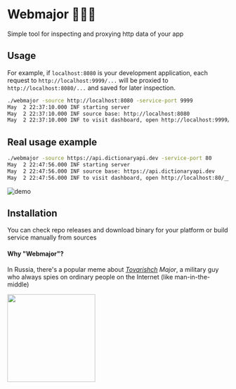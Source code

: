 # Webmajor 🕵🏻‍♂️
Simple tool for inspecting and proxying http data of your app


## Usage
For example, if `localhost:8080` is your development application, each request
to `http://localhost:9999/...` will be proxied to `http://localhost:8080/...` and saved for later inspection.

```bash
./webmajor -source http://localhost:8080 -service-port 9999
May  2 22:37:10.000 INF starting server
May  2 22:37:10.000 INF source base: http://localhost:8080
May  2 22:37:10.000 INF to visit dashboard, open http://localhost:9999/__webmajor
```

## Real usage example
```bash
./webmajor -source https://api.dictionaryapi.dev -service-port 80
May  2 22:47:56.000 INF starting server
May  2 22:47:56.000 INF source base: https://api.dictionaryapi.dev
May  2 22:47:56.000 INF to visit dashboard, open http://localhost:80/__webmajor
```
![demo](https://user-images.githubusercontent.com/11892559/166315885-bc28ea9c-af4d-4264-966a-1bb39ba9750a.gif)



## Installation
You can check repo releases and download binary for your platform or build service manually from sources


#### Why "Webmajor"?
In Russia, there's a popular meme about *[Tovarishch](https://en.wikipedia.org/wiki/Tovarishch) Major*, a military guy
who always spies on ordinary people on the Internet (like man-in-the-middle)

<img src="https://user-images.githubusercontent.com/11892559/166313917-c258fa10-7398-4847-b655-d6ac2ffd0f79.jpeg" style="width: 200px">
